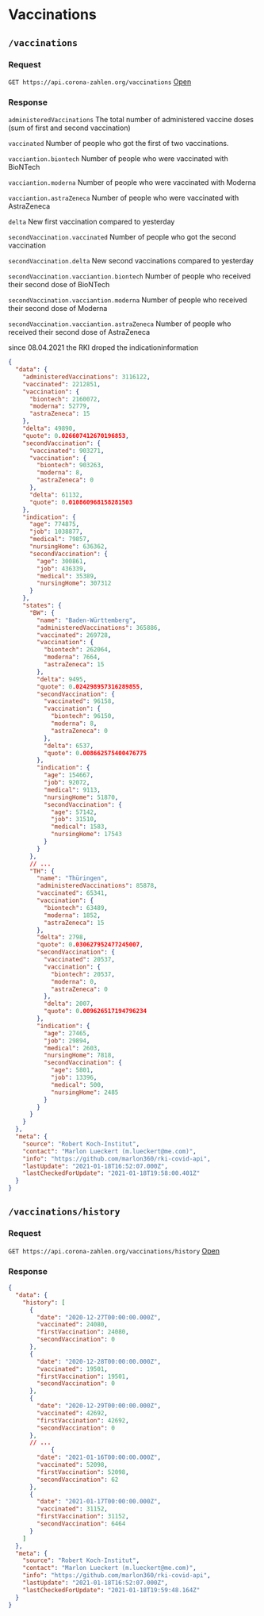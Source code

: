 # Vaccinations

## `/vaccinations`

### Request

`GET https://api.corona-zahlen.org/vaccinations`
[Open](/vaccinations)

### Response

`administeredVaccinations` The total number of administered vaccine doses (sum of first and second vaccination)

`vaccinated` Number of people who got the first of two vaccinations.

`vacciantion.biontech` Number of people who were vaccinated with BioNTech

`vacciantion.moderna` Number of people who were vaccinated with Moderna

`vacciantion.astraZeneca` Number of people who were vaccinated with AstraZeneca

`delta` New first vaccination compared to yesterday

`secondVaccination.vaccinated` Number of people who got the second vaccination

`secondVaccination.delta` New second vaccinations compared to yesterday

`secondVaccination.vacciantion.biontech` Number of people who received their second dose of BioNTech

`secondVaccination.vacciantion.moderna` Number of people who received their second dose of Moderna

`secondVaccination.vacciantion.astraZeneca` Number of people who received their second dose of AstraZeneca

since 08.04.2021 the RKI droped the indicationinformation 

```json
{
  "data": {
    "administeredVaccinations": 3116122,
    "vaccinated": 2212851,
    "vaccination": {
      "biontech": 2160072,
      "moderna": 52779,
      "astraZeneca": 15
    },
    "delta": 49890,
    "quote": 0.026607412670196853,
    "secondVaccination": {
      "vaccinated": 903271,
      "vaccination": {
        "biontech": 903263,
        "moderna": 8,
        "astraZeneca": 0
      },
      "delta": 61132,
      "quote": 0.010860968158281503
    },
    "indication": {
      "age": 774875,
      "job": 1038877,
      "medical": 79857,
      "nursingHome": 636362,
      "secondVaccination": {
        "age": 300861,
        "job": 436339,
        "medical": 35389,
        "nursingHome": 307312
      }
    },
    "states": {
      "BW": {
        "name": "Baden-Württemberg",
        "administeredVaccinations": 365886,
        "vaccinated": 269728,
        "vaccination": {
          "biontech": 262064,
          "moderna": 7664,
          "astraZeneca": 15
        },
        "delta": 9495,
        "quote": 0.024298957316289855,
        "secondVaccination": {
          "vaccinated": 96158,
          "vaccination": {
            "biontech": 96150,
            "moderna": 8,
            "astraZeneca": 0
          },
          "delta": 6537,
          "quote": 0.008662575400476775
        },
        "indication": {
          "age": 154667,
          "job": 92072,
          "medical": 9113,
          "nursingHome": 51870,
          "secondVaccination": {
            "age": 57142,
            "job": 31510,
            "medical": 1583,
            "nursingHome": 17543
          }
        }
      },
      // ...
      "TH": {
        "name": "Thüringen",
        "administeredVaccinations": 85878,
        "vaccinated": 65341,
        "vaccination": {
          "biontech": 63489,
          "moderna": 1852,
          "astraZeneca": 15
        },
        "delta": 2798,
        "quote": 0.030627952477245007,
        "secondVaccination": {
          "vaccinated": 20537,
          "vaccination": {
            "biontech": 20537,
            "moderna": 0,
            "astraZeneca": 0
          },
          "delta": 2007,
          "quote": 0.009626517194796234
        },
        "indication": {
          "age": 27465,
          "job": 29894,
          "medical": 2603,
          "nursingHome": 7818,
          "secondVaccination": {
            "age": 5801,
            "job": 13396,
            "medical": 500,
            "nursingHome": 2485
          }
        }
      }
    }
  },
  "meta": {
    "source": "Robert Koch-Institut",
    "contact": "Marlon Lueckert (m.lueckert@me.com)",
    "info": "https://github.com/marlon360/rki-covid-api",
    "lastUpdate": "2021-01-18T16:52:07.000Z",
    "lastCheckedForUpdate": "2021-01-18T19:58:00.401Z"
  }
}
```

## `/vaccinations/history`

### Request

`GET https://api.corona-zahlen.org/vaccinations/history`
[Open](/vaccinations/history)

### Response

```json
{
  "data": {
    "history": [
      {
        "date": "2020-12-27T00:00:00.000Z",
        "vaccinated": 24080,
        "firstVaccination": 24080,
        "secondVaccination": 0
      },
      {
        "date": "2020-12-28T00:00:00.000Z",
        "vaccinated": 19501,
        "firstVaccination": 19501,
        "secondVaccination": 0
      },
      {
        "date": "2020-12-29T00:00:00.000Z",
        "vaccinated": 42692,
        "firstVaccination": 42692,
        "secondVaccination": 0
      },
      // ...
            {
        "date": "2021-01-16T00:00:00.000Z",
        "vaccinated": 52098,
        "firstVaccination": 52098,
        "secondVaccination": 62
      },
      {
        "date": "2021-01-17T00:00:00.000Z",
        "vaccinated": 31152,
        "firstVaccination": 31152,
        "secondVaccination": 6464
      }
    ]
  },
  "meta": {
    "source": "Robert Koch-Institut",
    "contact": "Marlon Lueckert (m.lueckert@me.com)",
    "info": "https://github.com/marlon360/rki-covid-api",
    "lastUpdate": "2021-01-18T16:52:07.000Z",
    "lastCheckedForUpdate": "2021-01-18T19:59:48.164Z"
  }
}
```
